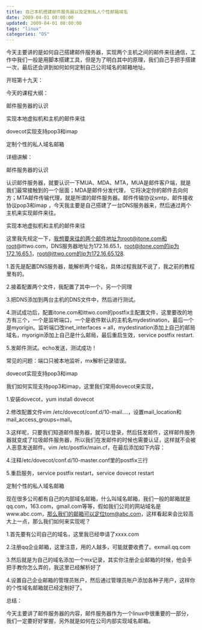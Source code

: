 ```yaml
---
title: 自己本机搭建邮件服务器以及定制私人个性邮箱域名
date: 2009-04-01 08:00:00
updated: 2009-04-01 08:00:00
tags: "linux"
categories: "OS"
---
```


今天主要讲的是如何自己搭建邮件服务器，实现两个主机之间的邮件来往通信，工作中我们一般是用脚本搭建工具，但是为了明白其中的原理，我们自己手把手搭建一次，最后还会讲到如何如何定制自己公司域名的邮箱地址。

<!-- more -->

开班第十九天：

今天的课程大纲：

邮件服务器的认识

实现本地虚拟机和主机的邮件来往

dovecot实现支持pop3和imap

定制个性的私人域名邮箱

详细讲解：

邮件服务器的认识

认识邮件服务器，就要认识一下MUA、MDA、MTA，MUA是邮件客户端，就是我们最常接触到的一个层面；MDA是邮件分发代理， 它将决定你的邮件去向何方；MTA邮件传输代理，就是所谓的邮件服务器。邮件传输协议smtp，邮件接收协议pop3和imap ，今天我主要是自己搭建了一台DNS服务器来，然后通过两个主机来实现邮件来往。

实现本地虚拟机和主机的邮件来往

这里我先规定一下，我想要来往的两个邮件地址为root@itone.com和root@ittwo.com，DNS服务器地址为172.16.65.1，root@itone.com的ip为172.16.65.1，root@ittwo.com的ip为172.16.65.128.

1.首先是配置DNS服务器，能解析两个域名，具体过程我就不说了，我之前的教程里有的。

2.接着配置两个文件，我配置了其中一个，另一个同理

3.把DNS添加到两台主机的DNS文件中，然后进行测试。

4.测试成功后，配置itone.com和ittwo.com的postfix主配置文件，这里要改的地方有三个，一个是监听端口，一个是收件默认的主机名mydestination，最后一个是myorigin。监听端口改inet_interfaces = all，mydestination添加上自己的邮局域名，myorigin添加上自己是什么邮局，最后重启生效，service postfix restart.

5.发邮件测试。echo发送，测试成功！


常见的问题：端口只被本地监听，mx解析记录错误。

dovecot实现支持pop3和imap

我们如何实现支持pop3和imap，这里我们常用dovecot来实现，

1.安装dovecot，yum install dovecot

2.修改配置文件vim /etc/dovecot/conf.d/10-mail....，设置mail_location和mail_access_groups=mail。

3.这样呢，只要我们知道邮件服务器，就可以登录，然后狂发邮件，这样邮件服务器就变成了垃圾邮件服务器，所以我们在发邮件的时候也需要认证，这样就不会被人恶意发送邮件。vim /etc/postfix/main.cf，在最后添加如下内容：

4.注释/etc/dovecot/conf.d/10-master.conf里的postfix三行

5.重启服务，service postfix restart，service dovecot restart

定制个性的私人域名邮箱

现在很多公司都有自己的内部域名邮箱，什么叫域名邮箱，我们一般的邮箱就是qq.com，163.com，gmail.com等等，假如我们公司的网站域名是www.abc.com，那么我们的邮箱可以定位tom@abc.com，这样看起来会比较高大上一点，那么我们如何来实现呢？

1.首先要有公司自己的域名，这里我已经申请了xxxx.com

2.注册qq企业邮箱，这里注意，用的人越多，可能就要收费了。exmail.qq.com

3.然后就是为自己的域名添加一个mx记录，其实你注册企业邮箱的时候，他会手把手教你怎么弄的，我这里已经解析好了

4.设置自己企业邮箱的管理员账户，然后通过管理员账户添加各种子用户，这样你的个性域名邮箱就已经定制好了。

总结：

今天主要讲了邮件服务器的内容，邮件服务器作为一个linux中很重要的一部分，我们一定要好好掌握，另外就是如何在公司内部实现域名邮箱。
